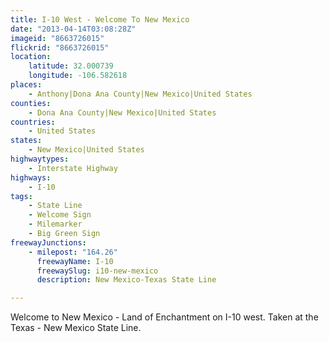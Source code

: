 ```yaml
---
title: I-10 West - Welcome To New Mexico
date: "2013-04-14T03:08:28Z"
imageid: "8663726015"
flickrid: "8663726015"
location:
    latitude: 32.000739
    longitude: -106.582618
places:
    - Anthony|Dona Ana County|New Mexico|United States
counties:
    - Dona Ana County|New Mexico|United States
countries:
    - United States
states:
    - New Mexico|United States
highwaytypes:
    - Interstate Highway
highways:
    - I-10
tags:
    - State Line
    - Welcome Sign
    - Milemarker
    - Big Green Sign
freewayJunctions:
    - milepost: "164.26"
      freewayName: I-10
      freewaySlug: i10-new-mexico
      description: New Mexico-Texas State Line

---
```

Welcome to New Mexico - Land of Enchantment on I-10 west.  Taken at the Texas - New Mexico State Line.